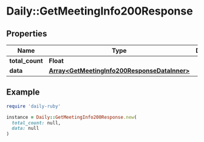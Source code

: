 # Daily::GetMeetingInfo200Response

## Properties

| Name | Type | Description | Notes |
| ---- | ---- | ----------- | ----- |
| **total_count** | **Float** |  |  |
| **data** | [**Array&lt;GetMeetingInfo200ResponseDataInner&gt;**](GetMeetingInfo200ResponseDataInner.md) |  |  |

## Example

```ruby
require 'daily-ruby'

instance = Daily::GetMeetingInfo200Response.new(
  total_count: null,
  data: null
)
```

